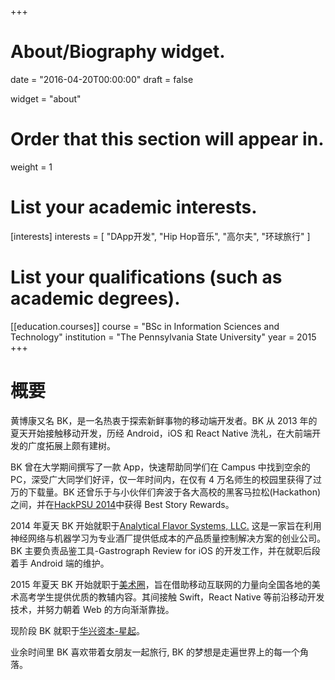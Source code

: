 +++
# About/Biography widget.

date = "2016-04-20T00:00:00"
draft = false

widget = "about"

# Order that this section will appear in.
weight = 1

# List your academic interests.
[interests]
  interests = [
    "DApp开发",
    "Hip Hop音乐",
    "高尔夫",
    "环球旅行"
  ]

# List your qualifications (such as academic degrees).

[[education.courses]]
  course = "BSc in Information Sciences and Technology"
  institution = "The Pennsylvania State University"
  year = 2015
+++

# 概要

黄博康又名 BK，是一名热衷于探索新鲜事物的移动端开发者。BK 从 2013 年的夏天开始接触移动开发，历经 Android，iOS 和 React Native 洗礼，在大前端开发的广度拓展上颇有建树。

BK 曾在大学期间撰写了一款 App，快速帮助同学们在 Campus 中找到空余的 PC，深受广大同学们好评，仅一年时间内，在仅有 4 万名师生的校园里获得了过万的下载量。BK 还曾乐于与小伙伴们奔波于各大高校的黑客马拉松(Hackathon)之间，并在[HackPSU 2014](https://hackpsu.org/)中获得 Best Story Rewards。

2014 年夏天 BK 开始就职于[Analytical Flavor Systems, LLC.](https://gastrograph.com/) 这是一家旨在利用神经网络与机器学习为专业酒厂提供低成本的产品质量控制解决方案的创业公司。BK 主要负责品鉴工具-Gastrograph Review for iOS 的开发工作，并在就职后段着手 Android 端的维护。

2015 年夏天 BK 开始就职于[美术圈](http://web.meishuquan.net/)，旨在借助移动互联网的力量向全国各地的美术高考学生提供优质的教辅内容。其间接触 Swift，React Native 等前沿移动开发技术，并努力朝着 Web 的方向渐渐靠拢。

现阶段 BK 就职于[华兴资本-星起](https://www.astarup.com/)。

业余时间里 BK 喜欢带着女朋友一起旅行, BK 的梦想是走遍世界上的每一个角落。
